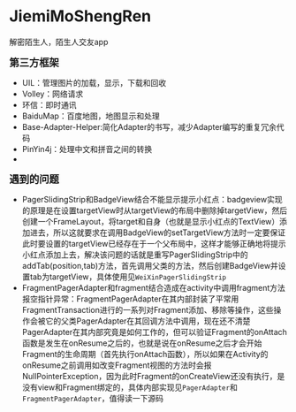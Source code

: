 # JiemiMoShengRen
解密陌生人，陌生人交友app

**<font size='+1'>第三方框架</font>**
 - UIL：管理图片的加载，显示，下载和回收
 - Volley：网络请求
 - 环信：即时通讯
 - BaiduMap：百度地图，地图显示和处理
 - Base-Adapter-Helper:简化Adapter的书写，减少Adapter编写的重复冗余代码
 - PinYin4j：处理中文和拼音之间的转换
 - 
 

**<font size='+1'>遇到的问题</font>**
 - PagerSlidingStrip和BadgeView结合不能显示提示小红点：badgeview实现的原理是在设置targetView时从targetView的布局中删除掉targetView，然后创建一个FrameLayout，将target和自身（也就是显示小红点的TextView）添加进去，所以这就要求在调用BadgeView的setTargetView方法时一定要保证此时要设置的targetView已经存在于一个父布局中，这样才能够正确地将提示小红点添加上去，解决该问题的话就是重写PagerSlidingStrip中的addTab(position,tab)方法，首先调用父类的方法，然后创建BadgeView并设置tab为targetView，具体使用见`WeiXinPagerSlidingStrip`
 - FragmentPagerAdapter和fragment结合造成在activity中调用fragment方法报空指针异常：FragmentPagerAdapter在其内部封装了平常用FragmentTransaction进行的一系列对Fragment添加、移除等操作，这些操作会被它的父类PagerAdapter在其回调方法中调用，现在还不清楚PagerAdapter在其内部究竟是如何工作的，但可以验证Fragment的onAttach函数是发生在onResume之后的，也就是说在onResume之后才会开始Fragment的生命周期（首先执行onAttach函数），所以如果在Activity的onResume之前调用如改变Fragment视图的方法时会报NullPointerException，因为此时Fragment的onCreateView还没有执行，是没有view和Fragment绑定的，具体内部实现见`PagerAdapter`和`FragmentPagerAdapter`，值得读一下源码
